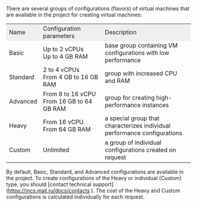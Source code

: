 There are several groups of configurations (flavors) of virtual machines that are available in the project for creating virtual machines:

<table style="width: 100%; margin-right: calc(0%);"><tbody><tr><td style="width: 16.6329%; background-color: rgb(239, 239, 239);"> Name</td><td style="width: 34%; background-color: rgb(239, 239, 239);">Configuration parameters</td><td style="width: 49.2658%; background-color: rgb(239, 239, 239);"> Description</td></tr><tr><td style="width: 16.6329%;">Basic</td><td style="width: 34%;">Up to 2 vCPUs<br>Up to 4 GB RAM</td><td style="width: 49.2658%;">base group containing VM configurations with low performance</td></tr><tr><td style="width: 16.6329%;">Standard</td><td style="width: 34%;">2 to 4 vCPUs<br>From 4 GB to 16 GB RAM</td><td style="width: 49.2658%;">group with increased CPU and RAM</td></tr><tr><td style="width: 16.6329%;">Advanced</td><td style="width: 34%;">From 8 to 16 vCPU<br>From 16 GB to 64 GB RAM</td><td style="width: 49.2658%;">group for creating high-performance instances</td></tr><tr><td style="width: 16.6329%;">Heavy</td><td style="width: 34%;">From 16 vCPU<br>From 64 GB RAM</td><td style="width: 49.2658%;">a special group that characterizes individual performance configurations</td></tr><tr><td style="width: 16.6329%;">Custom</td><td style="width: 34%;">Unlimited</td><td style="width: 49.2658%;">a group of individual configurations created on request</td></tr></tbody></table>

By default, Basic, Standard, and Advanced configurations are available in the project. To create configurations of the Heavy or individual (Custom) type, you should [contact technical support] (https://mcs.mail.ru/docs/contacts ). The cost of the Heavy and Custom configurations is calculated individually for each request.
